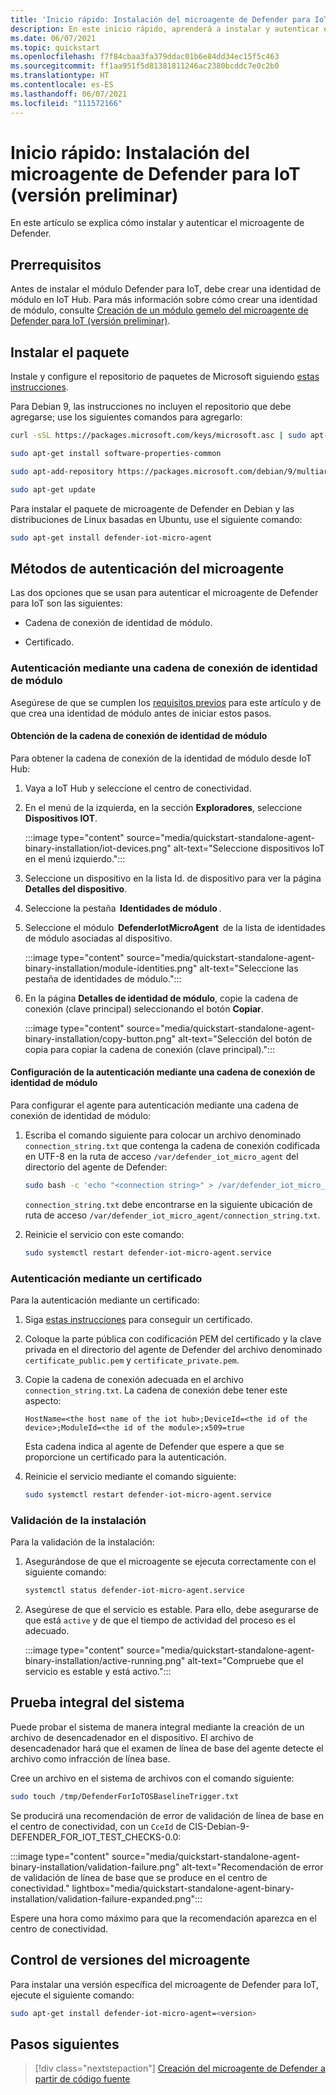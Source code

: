 ```yaml
---
title: 'Inicio rápido: Instalación del microagente de Defender para IoT (versión preliminar)'
description: En este inicio rápido, aprenderá a instalar y autenticar el microagente de Defender.
ms.date: 06/07/2021
ms.topic: quickstart
ms.openlocfilehash: f7f84cbaa3fa379ddac01b6e84dd34ec15f5c463
ms.sourcegitcommit: ff1aa951f5d81381811246ac2380bcddc7e0c2b0
ms.translationtype: HT
ms.contentlocale: es-ES
ms.lasthandoff: 06/07/2021
ms.locfileid: "111572166"
---
```

# <a name="quickstart-install-defender-for-iot-micro-agent-preview"></a>Inicio rápido: Instalación del microagente de Defender para IoT (versión preliminar)

En este artículo se explica cómo instalar y autenticar el microagente de Defender.

## <a name="prerequisites"></a>Prerrequisitos

Antes de instalar el módulo Defender para IoT, debe crear una identidad de módulo en IoT Hub. Para más información sobre cómo crear una identidad de módulo, consulte [Creación de un módulo gemelo del microagente de Defender para IoT (versión preliminar)](quickstart-create-micro-agent-module-twin.md).

## <a name="install-the-package"></a>Instalar el paquete

Instale y configure el repositorio de paquetes de Microsoft siguiendo [estas instrucciones](/windows-server/administration/linux-package-repository-for-microsoft-software). 

Para Debian 9, las instrucciones no incluyen el repositorio que debe agregarse; use los siguientes comandos para agregarlo: 

```bash
curl -sSL https://packages.microsoft.com/keys/microsoft.asc | sudo apt-key add - 

sudo apt-get install software-properties-common

sudo apt-add-repository https://packages.microsoft.com/debian/9/multiarch/prod

sudo apt-get update
```

Para instalar el paquete de microagente de Defender en Debian y las distribuciones de Linux basadas en Ubuntu, use el siguiente comando:

```bash
sudo apt-get install defender-iot-micro-agent 
```

## <a name="micro-agent-authentication-methods"></a>Métodos de autenticación del microagente 

Las dos opciones que se usan para autenticar el microagente de Defender para IoT son las siguientes: 

- Cadena de conexión de identidad de módulo. 

- Certificado.

### <a name="authenticate-using-a-module-identity-connection-string"></a>Autenticación mediante una cadena de conexión de identidad de módulo

Asegúrese de que se cumplen los [requisitos previos](#prerequisites) para este artículo y de que crea una identidad de módulo antes de iniciar estos pasos. 

#### <a name="get-the-module-identity-connection-string"></a>Obtención de la cadena de conexión de identidad de módulo

Para obtener la cadena de conexión de la identidad de módulo desde IoT Hub: 

1. Vaya a IoT Hub y seleccione el centro de conectividad.

1. En el menú de la izquierda, en la sección **Exploradores**, seleccione **Dispositivos IOT**.

   :::image type="content" source="media/quickstart-standalone-agent-binary-installation/iot-devices.png" alt-text="Seleccione dispositivos IoT en el menú izquierdo.":::

1. Seleccione un dispositivo en la lista Id. de dispositivo para ver la página **Detalles del dispositivo**.

1. Seleccione la pestaña  **Identidades de módulo** .

1. Seleccione el módulo  **DefenderIotMicroAgent**  de la lista de identidades de módulo asociadas al dispositivo.

   :::image type="content" source="media/quickstart-standalone-agent-binary-installation/module-identities.png" alt-text="Seleccione las pestaña de identidades de módulo.":::

1. En la página **Detalles de identidad de módulo**, copie la cadena de conexión (clave principal) seleccionando el botón **Copiar**.

   :::image type="content" source="media/quickstart-standalone-agent-binary-installation/copy-button.png" alt-text="Selección del botón de copia para copiar la cadena de conexión (clave principal).":::

#### <a name="configure-authentication-using-a-module-identity-connection-string"></a>Configuración de la autenticación mediante una cadena de conexión de identidad de módulo

Para configurar el agente para autenticación mediante una cadena de conexión de identidad de módulo:

1. Escriba el comando siguiente para colocar un archivo denominado `connection_string.txt` que contenga la cadena de conexión codificada en UTF-8 en la ruta de acceso `/var/defender_iot_micro_agent` del directorio del agente de Defender:

    ```bash
    sudo bash -c 'echo "<connection string>" > /var/defender_iot_micro_agent/connection_string.txt'
    ```

    `connection_string.txt` debe encontrarse en la siguiente ubicación de ruta de acceso `/var/defender_iot_micro_agent/connection_string.txt`.

1. Reinicie el servicio con este comando:  

    ```bash
    sudo systemctl restart defender-iot-micro-agent.service 
    ```

### <a name="authenticate-using-a-certificate"></a>Autenticación mediante un certificado

Para la autenticación mediante un certificado:

1. Siga [estas instrucciones](../iot-hub/tutorial-x509-scripts.md) para conseguir un certificado.

1. Coloque la parte pública con codificación PEM del certificado y la clave privada en el directorio del agente de Defender del archivo denominado `certificate_public.pem` y `certificate_private.pem`. 

1. Copie la cadena de conexión adecuada en el archivo `connection_string.txt`. La cadena de conexión debe tener este aspecto: 

    `HostName=<the host name of the iot hub>;DeviceId=<the id of the device>;ModuleId=<the id of the module>;x509=true` 

    Esta cadena indica al agente de Defender que espere a que se proporcione un certificado para la autenticación. 

1. Reinicie el servicio mediante el comando siguiente:  

    ```bash
    sudo systemctl restart defender-iot-micro-agent.service
    ```

### <a name="validate-your-installation"></a>Validación de la instalación

Para la validación de la instalación:

1. Asegurándose de que el microagente se ejecuta correctamente con el siguiente comando:  

    ```bash
    systemctl status defender-iot-micro-agent.service
    ```

1. Asegúrese de que el servicio es estable. Para ello, debe asegurarse de que está `active` y de que el tiempo de actividad del proceso es el adecuado.

    :::image type="content" source="media/quickstart-standalone-agent-binary-installation/active-running.png" alt-text="Compruebe que el servicio es estable y está activo.":::
 
## <a name="testing-the-system-end-to-end"></a>Prueba integral del sistema 

Puede probar el sistema de manera integral mediante la creación de un archivo de desencadenador en el dispositivo. El archivo de desencadenador hará que el examen de línea de base del agente detecte el archivo como infracción de línea base. 

Cree un archivo en el sistema de archivos con el comando siguiente:

```bash
sudo touch /tmp/DefenderForIoTOSBaselineTrigger.txt 
```

Se producirá una recomendación de error de validación de línea de base en el centro de conectividad, con un `CceId` de CIS-Debian-9-DEFENDER_FOR_IOT_TEST_CHECKS-0.0: 

:::image type="content" source="media/quickstart-standalone-agent-binary-installation/validation-failure.png" alt-text="Recomendación de error de validación de línea de base que se produce en el centro de conectividad." lightbox="media/quickstart-standalone-agent-binary-installation/validation-failure-expanded.png":::

Espere una hora como máximo para que la recomendación aparezca en el centro de conectividad. 

## <a name="micro-agent-versioning"></a>Control de versiones del microagente 

Para instalar una versión específica del microagente de Defender para IoT, ejecute el siguiente comando: 

```bash
sudo apt-get install defender-iot-micro-agent=<version>
```

## <a name="next-steps"></a>Pasos siguientes

> [!div class="nextstepaction"]
> [Creación del microagente de Defender a partir de código fuente](quickstart-building-the-defender-micro-agent-from-source.md)